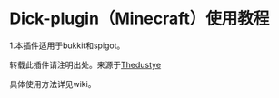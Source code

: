 # Dick-plugin（Minecraft）使用教程

1.本插件适用于bukkit和spigot。

转载此插件请注明出处。来源于[Thedustye](https://github.com/Thedustye)

具体使用方法详见wiki。
